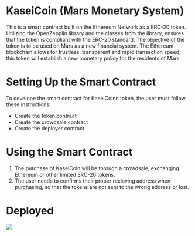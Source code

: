 # KaseiCoin (Mars Monetary System)

This is a smart contract built on the Ethereum Network as a ERC-20 token. Utilizing the OpenZepplin library and the classes from the library, ensures that the token is compliant with the ERC-20 standard. The objective of the token is to be used on Mars as a new financial system. The Ethereum blockchain allows for trustless, transparent and rapid transaction speed, this token will establish a new monetary policy for the residents of Mars.

# Setting Up the Smart Contract

To develope the smart contract for KaseiCoinn token, the user must follow these instructions:
- Create the token contract
- Create the crowdsale contract
- Create the deployer contract

# Using the Smart Contract

1. The purchase of KaseiCoin will be through a crowdsale, exchanging Ethereum or other limited ERC-20 tokens.  
2. The user needs to confirms their proper recieving address when purchasing, so that the tokens are not sent to the wrong address or lost.

# Deployed
![](Executionn_Results/deployed.PNG)